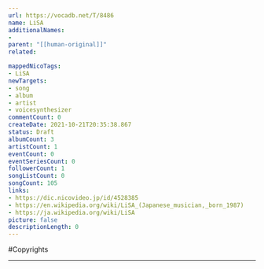 ```yaml
---
url: https://vocadb.net/T/8486
name: LiSA
additionalNames: 
- 
parent: "[[human-original]]"
related:

mappedNicoTags:
- LiSA
newTargets:
- song
- album
- artist
- voicesynthesizer
commentCount: 0
createDate: 2021-10-21T20:35:38.867
status: Draft
albumCount: 3
artistCount: 1
eventCount: 0
eventSeriesCount: 0
followerCount: 1
songListCount: 0
songCount: 105
links: 
- https://dic.nicovideo.jp/id/4528385
- https://en.wikipedia.org/wiki/LiSA_(Japanese_musician,_born_1987)
- https://ja.wikipedia.org/wiki/LiSA
picture: false
descriptionLength: 0
---
```


#Copyrights



---


